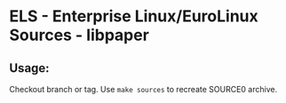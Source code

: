 # ELS - Enterprise Linux/EuroLinux Sources - libpaper
 
## Usage:
  Checkout branch or tag. Use `make sources` to recreate  SOURCE0 archive.
